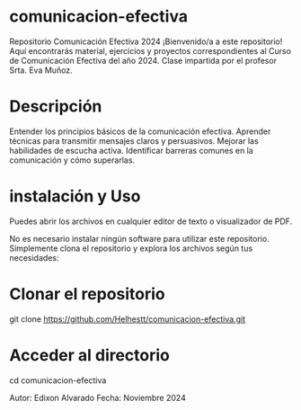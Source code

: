 # comunicacion-efectiva

Repositorio Comunicación Efectiva 2024 ¡Bienvenido/a a este repositorio! Aquí encontrarás material, ejercicios y proyectos correspondientes al Curso de Comunicación Efectiva del año 2024. Clase impartida por el profesor Srta. Eva Muñoz.

# Descripción

Entender los principios básicos de la comunicación efectiva.
Aprender técnicas para transmitir mensajes claros y persuasivos.
Mejorar las habilidades de escucha activa.
Identificar barreras comunes en la comunicación y cómo superarlas.

# instalación y Uso
Puedes abrir los archivos en cualquier editor de texto o visualizador de PDF.

No es necesario instalar ningún software para utilizar este repositorio. Simplemente clona el repositorio y explora los archivos según tus necesidades:

# Clonar el repositorio
git clone https://github.com/Helhestt/comunicacion-efectiva.git

# Acceder al directorio
cd comunicacion-efectiva


Autor: Edixon Alvarado Fecha: Noviembre 2024
